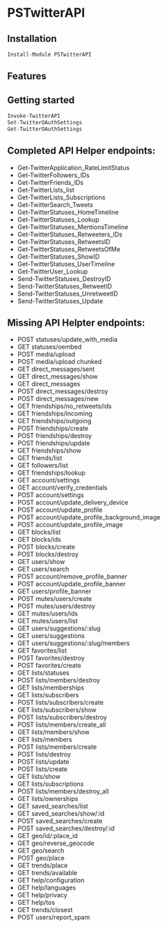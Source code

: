# PSTwitterAPI

## Installation
```powershell
Install-Module PSTwitterAPI
```

## Features

## Getting started
```powershell
Invoke-TwitterAPI
Set-TwitterOAuthSettings
Get-TwitterOAuthSettings
```

## Completed API Helper endpoints:

- Get-TwitterApplication_RateLimitStatus
- Get-TwitterFollowers_IDs
- Get-TwitterFriends_IDs
- Get-TwitterLists_list
- Get-TwitterLists_Subscriptions
- Get-TwitterSearch_Tweets
- Get-TwitterStatuses_HomeTimeline
- Get-TwitterStatuses_Lookup
- Get-TwitterStatuses_MentionsTimeline
- Get-TwitterStatuses_Retweeters_IDs
- Get-TwitterStatuses_RetweetsID
- Get-TwitterStatuses_RetweetsOfMe
- Get-TwitterStatuses_ShowID
- Get-TwitterStatuses_UserTimeline
- Get-TwitterUser_Lookup
- Send-TwitterStatuses_DestroyID
- Send-TwitterStatuses_RetweetID
- Send-TwitterStatuses_UnretweetID
- Send-TwitterStatuses_Update

## Missing API Helpter endpoints:

- POST statuses/update_with_media
- GET statuses/oembed
- POST media/upload
- POST media/upload chunked
- GET direct_messages/sent
- GET direct_messages/show
- GET direct_messages
- POST direct_messages/destroy
- POST direct_messages/new
- GET friendships/no_retweets/ids
- GET friendships/incoming
- GET friendships/outgoing
- POST friendships/create
- POST friendships/destroy
- POST friendships/update
- GET friendships/show
- GET friends/list
- GET followers/list
- GET friendships/lookup
- GET account/settings
- GET account/verify_credentials
- POST account/settings
- POST account/update_delivery_device
- POST account/update_profile
- POST account/update_profile_background_image
- POST account/update_profile_image
- GET blocks/list
- GET blocks/ids
- POST blocks/create
- POST blocks/destroy
- GET users/show
- GET users/search
- POST account/remove_profile_banner
- POST account/update_profile_banner
- GET users/profile_banner
- POST mutes/users/create
- POST mutes/users/destroy
- GET mutes/users/ids
- GET mutes/users/list
- GET users/suggestions/:slug
- GET users/suggestions
- GET users/suggestions/:slug/members
- GET favorites/list
- POST favorites/destroy
- POST favorites/create
- GET lists/statuses
- POST lists/members/destroy
- GET lists/memberships
- GET lists/subscribers
- POST lists/subscribers/create
- GET lists/subscribers/show
- POST lists/subscribers/destroy
- POST lists/members/create_all
- GET lists/members/show
- GET lists/members
- POST lists/members/create
- POST lists/destroy
- POST lists/update
- POST lists/create
- GET lists/show
- GET lists/subscriptions
- POST lists/members/destroy_all
- GET lists/ownerships
- GET saved_searches/list
- GET saved_searches/show/:id
- POST saved_searches/create
- POST saved_searches/destroy/:id
- GET geo/id/:place_id
- GET geo/reverse_geocode
- GET geo/search
- POST geo/place
- GET trends/place
- GET trends/available
- GET help/configuration
- GET help/languages
- GET help/privacy
- GET help/tos
- GET trends/closest
- POST users/report_spam